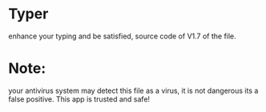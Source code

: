 # Typer
enhance your typing and be satisfied, source code of V1.7 of the file.

# Note:
your antivirus system may detect this file as a virus, it is not dangerous its a false positive. This app is trusted and safe!
